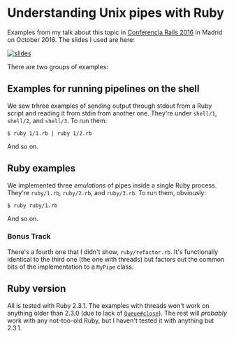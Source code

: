 # Understanding Unix pipes with Ruby

Examples from my talk about this topic in [Conferencia Rails 2016](http://conferenciaror.es/) in Madrid on October 2016. The slides I used are here:

[![slides](https://speakerd.s3.amazonaws.com/presentations/68088abef0804f53b21c88f7da2484ab/preview_slide_4.jpg)](https://speakerdeck.com/porras/understanding-unix-pipes-with-ruby)

There are two groups of examples:

## Examples for running pipelines on the shell

We saw trhree examples of sending output through stdout from a Ruby script and reading it from stdin from another one. They're under `shell/1`, `shell/2`, and `shell/3`. To run them:

    $ ruby 1/1.rb | ruby 1/2.rb

And so on.

## Ruby examples

We implemented three *emulations* of pipes inside a single Ruby process. They're `ruby/1.rb`, `ruby/2.rb`, and `ruby/3.rb`. To run them, obviously:

    $ ruby ruby/1.rb

And so on.

### Bonus Track

There's a fourth one that I didn't show, `ruby/refactor.rb`. It's functionally identical to the third one (the one with threads) but factors out the common bits of the implementation to a `MyPipe` class.

## Ruby version

All is tested with Ruby 2.3.1. The examples with threads won't work on anything older than 2.3.0 (due to lack of [`Queue#close`](http://www.rubydoc.info/stdlib/core/Queue#close-instance_method)). The rest will *probably* work with any not-too-old Ruby, but I haven't tested it with anything but 2.3.1.
